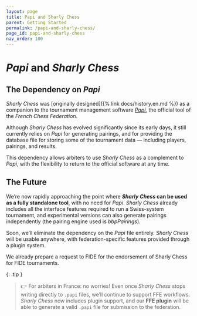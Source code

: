 ```yaml
---
layout: page
title: Papi and Sharly Chess
parent: Getting Started
permalink: /papi-and-sharly-chess/
page_id: papi-and-sharly-chess
nav_order: 100
---
```


# _Papi_ and _Sharly Chess_

## The Dependency on _Papi_

_Sharly Chess_ was [originally designed]({% link docs/history.en.md %}) as a companion to the tournament management software _[Papi](https://www.echecs.asso.fr/Actu.aspx?Ref=142877)_, the official tool of the _French Chess Federation_.

Although _Sharly Chess_ has evolved significantly since its early days, it still currently relies on _Papi_ for generating pairings, and for providing the database file for storing some of the tournament data — including players, pairings, and results.

This dependency allows arbiters to use _Sharly Chess_ as a complement to _Papi_, with the flexibility to return to the official software at any time.

## The Future

We’re now rapidly approaching the point where **_Sharly Chess_ can be used as a fully standalone tool**, with no need for _Papi_.
_Sharly Chess_ already includes all the interface features required to run a Swiss-system tournament, and experimental versions can also generate pairings independently (the pairing engine used is _bbpPairings_).

Soon, we’ll eliminate the dependency on the _Papi_ file entirely. _Sharly Chess_ will be usable anywhere, with federation-specific features provided through a plugin system.

We already prepare a request to FIDE for the endorsement of Sharly Chess for FIDE tournaments.

{: .tip }
> :point_right: For arbiters in France: no worries! Even once _Sharly Chess_ stops writing directly to `.papi` files, we’ll continue to support FFE workflows. _Sharly Chess_ now includes plugin support, and our **FFE plugin** will be able to generate a valid `.papi` file for submission to the federation.

